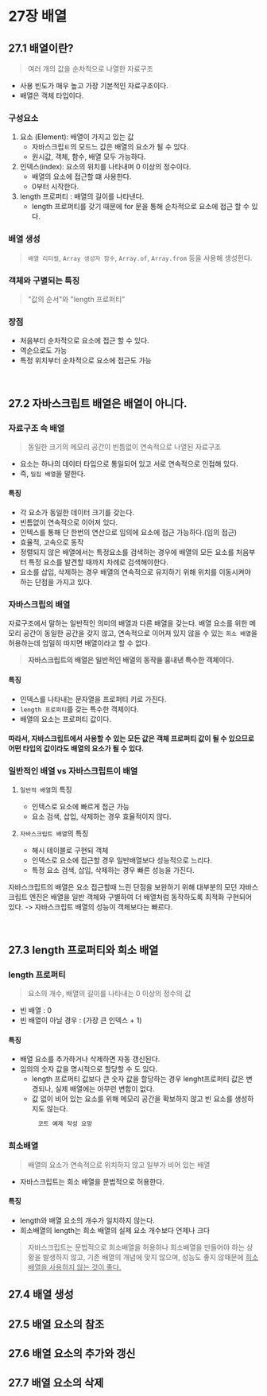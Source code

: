 # 27장 배열
## 27.1 배열이란?
>여러 개의 값을 순차적으로 나열한 자료구조
+ 사용 빈도가 매우 높고 가장 기본적인 자료구조이다.
+ 배열은 객체 타입이다.

### 구성요소
1. 요소 (Element): 배열이 가지고 있는 값
   + 자바스크립ㅌ의 모드느 값은 배열의 요소가 될 수 있다.
   + 원시값, 객체, 함수, 배열 모두 가능하다.
2. 인덱스(index): 요소의 위치를 나타내며 0 이상의 정수이다.
   + 배열의 요소에 접근할 떄 사용한다.
   + 0부터 시작한다.
3. length 프로퍼티 : 배열의 길이를 나타낸다.
   + length 프로퍼티를 갖기 때문에 for 문을 통해 순차적으로 요소에 접근 할 수 있다.

### 배열 생성
> `배열 리터럴`, `Array 생성자 함수`, `Array.of`, `Array.from` 등을 사용해 생성헌다.

### 객체와 구별되는 특징
> "값의 순서"와 "length 프로퍼티"

### 장점
+ 처음부터 순차적으로 요소에 접근 할 수 있다.
+ 역순으로도 가능
+ 특정 위치부터 순차적으로 요소에 접근도 가능

<br>

## 27.2 자바스크립트 배열은 배열이 아니다.

### 자료구조 속 배열
> 동일한 크기의 메모리 공간이 빈틈없이 연속적으로 나열된 자료구조
+ 요소는 하나의 데이터 타입으로 통일되어 있고 서로 연속적으로 인접해 있다.
+ 즉, `밀집 배열`을 말한다.

#### 특징
+ 각 요소가 동일한 데이터 크기를 갖는다.
+ 빈틈없이 연속적으로 이어져 있다.
+ 인텍스를 통해 단 한번의 연산으로 임의에 요소에 접근 가능하다.(임의 접근)
+ 효율적, 고속으로 동작
+ 정렬되지 않은 배열에서는 특정요소를 검색하는 경우에 배열의 모든 요소를 처음부터 특정 요소를 발견할 때까지 차례로 검색해야한다.
+ 요소를 삽입, 삭제하는 경우 배열의 연속적으로 유지하기 위해 위치를 이동시켜야 하는 단점을 가지고 있다.

### 자바스크립의 배열
자료구조에서 말하는 일반적인 의미의 배열과 다른 배열을 갖는다.
배열 요소를 위한 메모리 공간이 동일한 공간을 갖지 않고, 연속적으로 이어져 있지 않을 수 있는 `희소 배열`을 허용하는데 엄밀히 따지면 배열이라고 할 수 없다.

> **자바스크립트의 배열은 일반적인 배열의 동작을 흉내낸 특수한 객체이다.**

#### 특징 
+ 인덱스를 나타내는 문자열을 프로퍼티 키로 가진다.
+ `length 프로퍼티`를 갖는 특수한 객체이다.
+ 배열의 요소는 프로퍼티 값이다.

#### 따라서, 자바스크립트에서 사용할 수 있는 모든 값은 객체 프로퍼티 값이 될 수 있으므로 어떤 타입의 값이라도 배열의 요소가 될 수 있다.

### 일반적인 배열 vs 자바스크립트이 배열
1. `일반적 배열`의 특징
    + 인텍스로 요소에 빠르게 접근 가능
    + 요소 검색, 삽입, 삭제하는 경우 효율적이지 않다.
    
2. `자바스크립트 배열`의 특징
   + 해시 테이블로 구현되 객체
   + 인덱스로 요소에 접근할 경우 일반배열보다 성능적으로 느리다.
   + 특정 요소 검색, 삽입, 삭제하는 경우 빠른 성능을 가진다.
   
자바스크립트의 배열은 요소 접근할때 느린 단점을 보완하기 위해 대부분의 모던 자바스크립트 엔진은 배열을 일반 객체와 구별하여 더 배열처럼 동작하도록 최적화 구현되어 있다.
-> 자바스크립트 배열의 성능이 객체보다는 빠르다.

<br>

## 27.3 length 프로퍼티와 희소 배열
### length 프로퍼티
> 요소의 개수, 배열의 길이를 나타내는 0 이상의 정수의 값
+ 빈 배열 : 0
+ 빈 배열이 아닐 경우 : (가장 큰 인덱스 + 1)

#### 특징
+ 배열 요소를 추가하거나 삭제하면 자동 갱신된다.
+ 임의의 숫자 값을 명시적으로 할당할 수 도 있다.
   + length 프로퍼티 값보다 큰 숫자 값을 할당하는 경우 lenght프로퍼티 값은 변경되나, 실제 배열에는 아무런 변함이 없다.
   + 값 없이 비어 있는 요소를 위해 메모리 공간을 확보하지 않고 빈 요소를 생성하지도 않는다.
   ```javascript
		코트 예제 작성 요망
	```
### 희소배열
> 배열의 요소가 연속적으로 위치하지 않고 일부가 비어 있는 배열
+ 자바스크립트는 희소 배열을 문법적으로 허용한다.

#### 특징
+ length와 배열 요소의 개수가 일치하지 않는다.
+ 희소배열의 length는 희소 배열의 실제 요소 개수보다 언제나 크다

> 자바스크립트는 문법적으로 희소배열을 허용하나 희소배열을 만들어야 하는 상황을 발생하지 않고, 기존 배열의 개념에 맞지 않으며, 성능도 좋지 않때문에 <u>희소배열을 사용하지 않는 것이 좋다.</u>


## 27.4 배열 생성
## 27.5 배열 요소의 참조
## 27.6 배열 요소의 추가와 갱신
## 27.7 배열 요소의 삭제


